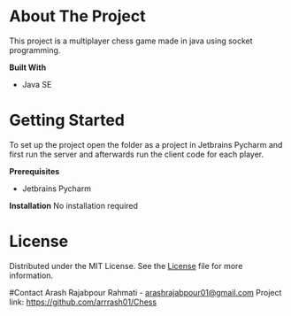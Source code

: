 # About The Project
This project is a multiplayer chess game made in java using socket programming.

**Built With**
- Java SE

# Getting Started
To set up the project open the folder as a project in Jetbrains Pycharm and first run the server and afterwards run the client code for each player.

**Prerequisites**
- Jetbrains Pycharm

**Installation**
No installation required

# License
Distributed under the MIT License. See the [License](./LICENSE) file for more information.

#Contact
Arash Rajabpour Rahmati - arashrajabpour01@gmail.com
Project link: https://github.com/arrrash01/Chess

